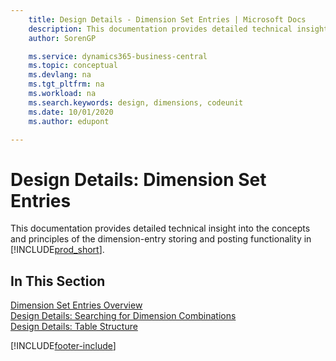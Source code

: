 ```yaml
---
    title: Design Details - Dimension Set Entries | Microsoft Docs
    description: This documentation provides detailed technical insight into the concepts and principles that are used to redesign the dimension entry storing and posting feature.
    author: SorenGP

    ms.service: dynamics365-business-central
    ms.topic: conceptual
    ms.devlang: na
    ms.tgt_pltfrm: na
    ms.workload: na
    ms.search.keywords: design, dimensions, codeunit
    ms.date: 10/01/2020
    ms.author: edupont

---
```

# Design Details: Dimension Set Entries
This documentation provides detailed technical insight into the concepts and principles of the dimension-entry storing and posting functionality in [!INCLUDE[prod_short](includes/prod_short.md)].

## In This Section  
[Dimension Set Entries Overview](design-details-dimension-set-entries-overview.md)  
[Design Details: Searching for Dimension Combinations](design-details-searching-for-dimension-combinations.md)  
[Design Details: Table Structure](design-details-table-structure.md)  


[!INCLUDE[footer-include](includes/footer-banner.md)]